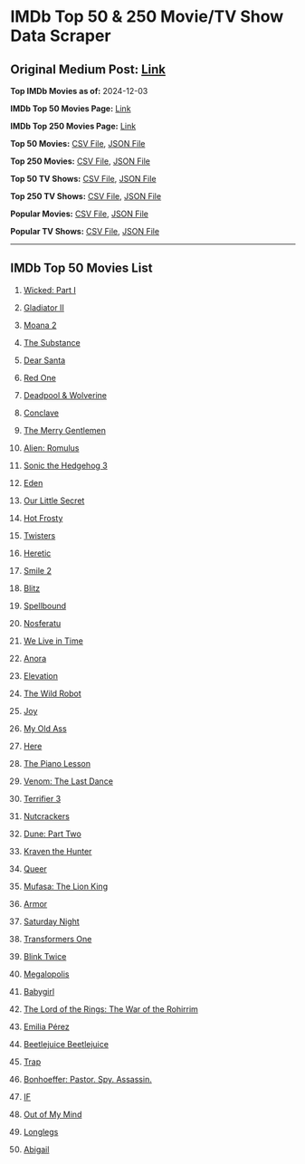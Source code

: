# IMDb Top 50 & 250 Movie/TV Show Data Scraper

## Original Medium Post: [Link](https://medium.com/@nishantsahoo/which-movie-should-i-watch-5c83a3c0f5b1)

**Top IMDb Movies as of:** 2024-12-03

**IMDb Top 50 Movies Page:** [Link](https://www.imdb.com/search/title/?title_type=feature&release_date=2024-01-01,2024-12-31)

**IMDb Top 250 Movies Page:** [Link](https://www.imdb.com/chart/top/)

**Top 50 Movies:** [CSV File](/data/top50/movies.csv), [JSON File](/data/top50/movies.json)

**Top 250 Movies:** [CSV File](/data/top250/movies.csv), [JSON File](/data/top250/movies.json)

**Top 50 TV Shows:** [CSV File](/data/top50/shows.csv), [JSON File](/data/top50/shows.json)

**Top 250 TV Shows:** [CSV File](/data/top250/shows.csv), [JSON File](/data/top250/shows.json)

**Popular Movies:** [CSV File](/data/popular/movies.csv), [JSON File](/data/popular/movies.json)

**Popular TV Shows:** [CSV File](/data/popular/shows.csv), [JSON File](/data/popular/shows.json)

---

## IMDb Top 50 Movies List

1. [Wicked: Part I](https://www.imdb.com/title/tt1262426/)

2. [Gladiator II](https://www.imdb.com/title/tt9218128/)

3. [Moana 2](https://www.imdb.com/title/tt13622970/)

4. [The Substance](https://www.imdb.com/title/tt17526714/)

5. [Dear Santa](https://www.imdb.com/title/tt2396431/)

6. [Red One](https://www.imdb.com/title/tt14948432/)

7. [Deadpool & Wolverine](https://www.imdb.com/title/tt6263850/)

8. [Conclave](https://www.imdb.com/title/tt20215234/)

9. [The Merry Gentlemen](https://www.imdb.com/title/tt32368345/)

10. [Alien: Romulus](https://www.imdb.com/title/tt18412256/)

11. [Sonic the Hedgehog 3](https://www.imdb.com/title/tt18259086/)

12. [Eden](https://www.imdb.com/title/tt23149780/)

13. [Our Little Secret](https://www.imdb.com/title/tt31022050/)

14. [Hot Frosty](https://www.imdb.com/title/tt32359447/)

15. [Twisters](https://www.imdb.com/title/tt12584954/)

16. [Heretic](https://www.imdb.com/title/tt28015403/)

17. [Smile 2](https://www.imdb.com/title/tt29268110/)

18. [Blitz](https://www.imdb.com/title/tt15939198/)

19. [Spellbound](https://www.imdb.com/title/tt7215232/)

20. [Nosferatu](https://www.imdb.com/title/tt5040012/)

21. [We Live in Time](https://www.imdb.com/title/tt27131358/)

22. [Anora](https://www.imdb.com/title/tt28607951/)

23. [Elevation](https://www.imdb.com/title/tt23558280/)

24. [The Wild Robot](https://www.imdb.com/title/tt29623480/)

25. [Joy](https://www.imdb.com/title/tt10243672/)

26. [My Old Ass](https://www.imdb.com/title/tt18559464/)

27. [Here](https://www.imdb.com/title/tt18272208/)

28. [The Piano Lesson](https://www.imdb.com/title/tt15507512/)

29. [Venom: The Last Dance](https://www.imdb.com/title/tt16366836/)

30. [Terrifier 3](https://www.imdb.com/title/tt27911000/)

31. [Nutcrackers](https://www.imdb.com/title/tt30144381/)

32. [Dune: Part Two](https://www.imdb.com/title/tt15239678/)

33. [Kraven the Hunter](https://www.imdb.com/title/tt8790086/)

34. [Queer](https://www.imdb.com/title/tt24176060/)

35. [Mufasa: The Lion King](https://www.imdb.com/title/tt13186482/)

36. [Armor](https://www.imdb.com/title/tt29252358/)

37. [Saturday Night](https://www.imdb.com/title/tt27657135/)

38. [Transformers One](https://www.imdb.com/title/tt8864596/)

39. [Blink Twice](https://www.imdb.com/title/tt14858658/)

40. [Megalopolis](https://www.imdb.com/title/tt10128846/)

41. [Babygirl](https://www.imdb.com/title/tt30057084/)

42. [The Lord of the Rings: The War of the Rohirrim](https://www.imdb.com/title/tt14824600/)

43. [Emilia Pérez](https://www.imdb.com/title/tt20221436/)

44. [Beetlejuice Beetlejuice](https://www.imdb.com/title/tt2049403/)

45. [Trap](https://www.imdb.com/title/tt26753003/)

46. [Bonhoeffer: Pastor. Spy. Assassin.](https://www.imdb.com/title/tt26237514/)

47. [IF](https://www.imdb.com/title/tt11152168/)

48. [Out of My Mind](https://www.imdb.com/title/tt5012320/)

49. [Longlegs](https://www.imdb.com/title/tt23468450/)

50. [Abigail](https://www.imdb.com/title/tt27489557/)
